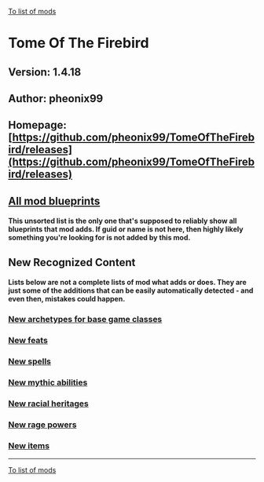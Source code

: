 [To list of mods](../README.md)

# Tome Of The Firebird

## Version: 1.4.18

## Author: pheonix99

## Homepage: [https://github.com/pheonix99/TomeOfTheFirebird/releases](https://github.com/pheonix99/TomeOfTheFirebird/releases)

## [All mod blueprints](./AllBlueprints.md)

#### This unsorted list is the only one that's supposed to reliably show all blueprints that mod adds. If guid or name is not here, then highly likely something you're looking for is not added by this mod.

## New Recognized Content

#### **Lists below are not a complete lists of mod what adds or does**. They are just some of the additions that can be easily automatically detected - and even then, mistakes could happen.

### [New archetypes for base game classes](./Archetypes.md)

### [New feats](./Feats.md)

### [New spells](./Spells.md)

### [New mythic abilities](./MythicAbilities.md)

### [New racial heritages](./RacialHeritages.md)

### [New rage powers](./RagePowers.md)

### [New items](./Items.md)


___
[To list of mods](../README.md)
